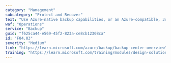 ```yaml
---
category: "Management"
subcategory: "Protect and Recover"
text: "Use Azure-native backup capabilities, or an Azure-compatible, 3rd-party backup solution."
waf: "Operations"
service: "Backup"
guid: "f625ca44-e569-45f2-823a-ce8cb12308ca"
id: "F04.03"
severity: "Medium"
link: "https://learn.microsoft.com/azure/backup/backup-center-overview"
training: "https://learn.microsoft.com/training/modules/design-solution-for-backup-disaster-recovery/"
---
```

